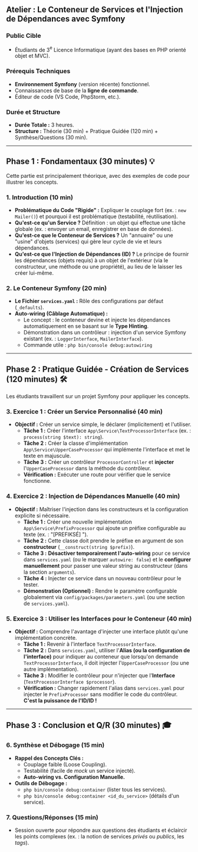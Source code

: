 ## **Atelier : Le Conteneur de Services et l'Injection de Dépendances avec Symfony**

### **Public Cible**
* Étudiants de 3$^{\text{e}}$ Licence Informatique (ayant des bases en PHP orienté objet et MVC).

### **Prérequis Techniques**
* **Environnement Symfony** (version récente) fonctionnel.
* Connaissances de base de la **ligne de commande**.
* Éditeur de code (VS Code, PhpStorm, etc.).

### **Durée et Structure**
* **Durée Totale :** 3 heures.
* **Structure :** Théorie (30 min) + Pratique Guidée (120 min) + Synthèse/Questions (30 min).

---

## **Phase 1 : Fondamentaux (30 minutes)** 💡

Cette partie est principalement théorique, avec des exemples de code pour illustrer les concepts.

### **1. Introduction (10 min)**
* **Problématique du Code "Rigide" :** Expliquer le couplage fort (ex. : `new Mailer()`) et pourquoi il est problématique (testabilité, réutilisation).
* **Qu'est-ce qu'un Service ?** Définition : un objet qui effectue une tâche globale (ex. : envoyer un email, enregistrer en base de données). 
* **Qu'est-ce que le Conteneur de Services ?** Un "annuaire" ou une "usine" d'objets (services) qui gère leur cycle de vie et leurs dépendances.
* **Qu'est-ce que l'Injection de Dépendances (ID) ?** Le principe de fournir les dépendances (objets requis) à un objet de l'extérieur (via le constructeur, une méthode ou une propriété), au lieu de le laisser les créer lui-même.

### **2. Le Conteneur Symfony (20 min)**
* **Le Fichier `services.yaml` :** Rôle des configurations par défaut (`_defaults`).
* **Auto-wiring (Câblage Automatique) :**
    * Le concept : le conteneur devine et injecte les dépendances automatiquement en se basant sur le **Type Hinting**.
    * Démonstration dans un contrôleur : injection d'un service Symfony existant (ex. : `LoggerInterface`, `MailerInterface`).
    * Commande utile : `php bin/console debug:autowiring`

---

## **Phase 2 : Pratique Guidée - Création de Services (120 minutes)** 🛠️

Les étudiants travaillent sur un projet Symfony pour appliquer les concepts.

### **3. Exercice 1 : Créer un Service Personnalisé (40 min)**
* **Objectif :** Créer un service simple, le déclarer (implicitement) et l'utiliser.
    * **Tâche 1 :** Créer l'interface `App\Service\TextProcessorInterface` (ex. : `process(string $text): string`).
    * **Tâche 2 :** Créer la classe d'implémentation `App\Service\UpperCaseProcessor` qui implémente l'interface et met le texte en majuscule.
    * **Tâche 3 :** Créer un contrôleur `ProcessorController` et **injecter** l'`UpperCaseProcessor` dans la méthode du contrôleur.
    * **Vérification :** Exécuter une route pour vérifier que le service fonctionne.

### **4. Exercice 2 : Injection de Dépendances Manuelle (40 min)**
* **Objectif :** Maîtriser l'injection dans les constructeurs et la configuration explicite si nécessaire.
    * **Tâche 1 :** Créer une nouvelle implémentation `App\Service\PrefixProcessor` qui ajoute un préfixe configurable au texte (ex. : "\[PREFIKSÉ\] ").
    * **Tâche 2 :** Cette classe doit prendre le préfixe en argument de son **constructeur** (`__construct(string $prefix)`).
    * **Tâche 3 :** **Désactiver temporairement l'auto-wiring** pour ce service dans `services.yaml` (ou le marquer `autowire: false`) et le **configurer manuellement** pour passer une valeur string au constructeur (dans la section `arguments`).
    * **Tâche 4 :** Injecter ce service dans un nouveau contrôleur pour le tester.
    * **Démonstration (Optionnel) :** Rendre le paramètre configurable globalement via `config/packages/parameters.yaml` (ou une section de `services.yaml`).

### **5. Exercice 3 : Utiliser les Interfaces pour le Conteneur (40 min)**
* **Objectif :** Comprendre l'avantage d'injecter une interface plutôt qu'une implémentation concrète.
    * **Tâche 1 :** Revenir à l'interface `TextProcessorInterface`.
    * **Tâche 2 :** Dans `services.yaml`, utiliser l'**Alias (ou la configuration de l'interface)** pour indiquer au conteneur que lorsqu'on demande `TextProcessorInterface`, il doit injecter l'`UpperCaseProcessor` (ou une autre implémentation).
    * **Tâche 3 :** Modifier le contrôleur pour n'injecter que l'**Interface** (`TextProcessorInterface $processor`).
    * **Vérification :** Changer rapidement l'alias dans `services.yaml` pour injecter le `PrefixProcessor` sans modifier le code du contrôleur. **C'est la puissance de l'ID/ID !**

---

## **Phase 3 : Conclusion et Q/R (30 minutes)** 🎓

### **6. Synthèse et Débogage (15 min)**
* **Rappel des Concepts Clés :**
    * Couplage faible (Loose Coupling).
    * Testabilité (facile de *mock* un service injecté).
    * **Auto-wiring vs. Configuration Manuelle.**
* **Outils de Débogage :**
    * `php bin/console debug:container` (lister tous les services).
    * `php bin/console debug:container <id_du_service>` (détails d'un service).

### **7. Questions/Réponses (15 min)**
* Session ouverte pour répondre aux questions des étudiants et éclaircir les points complexes (ex. : la notion de services *privés* ou *publics*, les *tags*).
